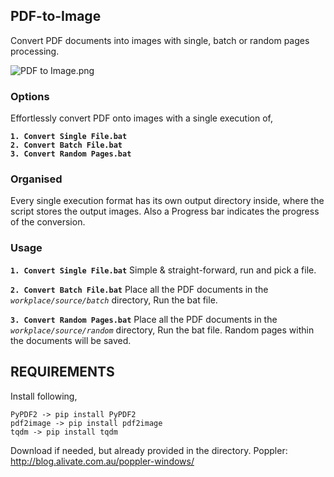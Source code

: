 ## PDF-to-Image  
Convert PDF documents into images with single, batch or random pages processing.

![PDF to Image.png](https://i.postimg.cc/nhVpdyZ1/PDF-to-Image.png)

### Options
Effortlessly convert PDF onto images with a single execution of, 

**`1. Convert Single File.bat`**   
**`2. Convert Batch File.bat`**  
**`3. Convert Random Pages.bat`**  

### Organised
Every single execution format has its own output directory inside, where the script stores the output images. Also a Progress bar indicates the progress of the conversion.

### Usage
**`1. Convert Single File.bat`** Simple & straight-forward, run and pick a file.  

**`2. Convert Batch File.bat`** Place all the PDF documents in the *`workplace/source/batch`* directory, Run the bat file.  

**`3. Convert Random Pages.bat`**  Place all the PDF documents in the *`workplace/source/random`* directory, Run the bat file. Random pages within the documents will be saved.

## REQUIREMENTS
Install following,
```
PyPDF2 -> pip install PyPDF2
pdf2image -> pip install pdf2image
tqdm -> pip install tqdm
```
Download if needed, but already provided in the directory.
Poppler: http://blog.alivate.com.au/poppler-windows/
